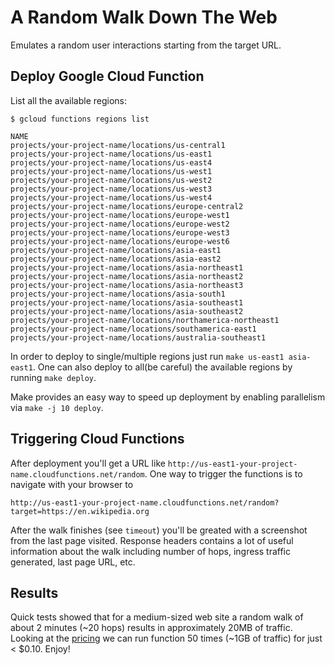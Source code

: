 # A Random Walk Down The Web

Emulates a random user interactions starting from the target URL.

## Deploy Google Cloud Function

List all the available regions:
```
$ gcloud functions regions list

NAME
projects/your-project-name/locations/us-central1
projects/your-project-name/locations/us-east1
projects/your-project-name/locations/us-east4
projects/your-project-name/locations/us-west1
projects/your-project-name/locations/us-west2
projects/your-project-name/locations/us-west3
projects/your-project-name/locations/us-west4
projects/your-project-name/locations/europe-central2
projects/your-project-name/locations/europe-west1
projects/your-project-name/locations/europe-west2
projects/your-project-name/locations/europe-west3
projects/your-project-name/locations/europe-west6
projects/your-project-name/locations/asia-east1
projects/your-project-name/locations/asia-east2
projects/your-project-name/locations/asia-northeast1
projects/your-project-name/locations/asia-northeast2
projects/your-project-name/locations/asia-northeast3
projects/your-project-name/locations/asia-south1
projects/your-project-name/locations/asia-southeast1
projects/your-project-name/locations/asia-southeast2
projects/your-project-name/locations/northamerica-northeast1
projects/your-project-name/locations/southamerica-east1
projects/your-project-name/locations/australia-southeast1
```

In order to deploy to single/multiple regions just run `make us-east1 asia-east1`.
One can also deploy to all(be careful) the available regions by running `make deploy`.

Make provides an easy way to speed up deployment by enabling parallelism via `make -j 10 deploy`.

## Triggering Cloud Functions

After deployment you'll get a URL like `http://us-east1-your-project-name.cloudfunctions.net/random`.
One way to trigger the functions is to navigate with your browser to
```
http://us-east1-your-project-name.cloudfunctions.net/random?target=https://en.wikipedia.org
```

After the walk finishes (see `timeout`) you'll be greated with a screenshot from the last page visited.
Response headers contains a lot of useful information about the walk including number of hops, ingress traffic generated, last page URL, etc.

## Results

Quick tests showed that for a medium-sized web site a random walk of about 2 minutes (~20 hops) results in approximately 20MB of traffic.
Looking at the [pricing](https://cloud.google.com/functions/pricing) we can run function 50 times (~1GB of traffic) for just < $0.10.
Enjoy!
